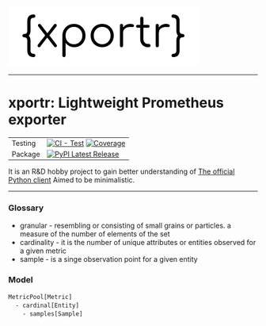 <img src="https://raw.githubusercontent.com/olivernadj/xportr/main/xportr.png" width="386" height="120" alt="logo"/>

-----------------

# xportr: Lightweight Prometheus exporter

| | |
| --- | --- |
| Testing | [![CI - Test](https://github.com/olivernadj/xportr/actions/workflows/unit-tests.yml/badge.svg)](https://github.com/olivernadj/xportr/actions/workflows/unit-tests.yml) [![Coverage](https://codecov.io/github/olivernadj/xportr/coverage.svg?branch=main)](https://codecov.io/gh/olivernadj/xportr) |
| Package | [![PyPI Latest Release](https://img.shields.io/pypi/v/xportr.svg)](https://pypi.org/project/xportr/) |


It is an R&D hobby project to gain better understanding of [The official Python client](https://github.com/prometheus/client_python) 
Aimed to be minimalistic.

---
### Glossary

 - granular - resembling or consisting of small grains or particles. a measure of the number of elements of the set
 - cardinality - it is the number of unique attributes or entities observed for a given metric
 - sample - is a singe observation point for a given entity

### Model
```txt
MetricPool[Metric]
  - cardinal[Entity]
    - samples[Sample]
```
